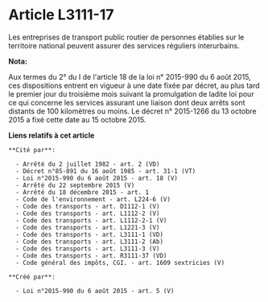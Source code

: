 # Article L3111-17

Les entreprises de transport public routier de personnes établies sur le territoire national peuvent assurer des services
réguliers interurbains.

**Nota:**

Aux termes du 2° du I de l'article 18 de la loi n° 2015-990 du 6 août 2015, ces dispositions entrent en vigueur à une date
fixée par décret, au plus tard le premier jour du troisième mois suivant la promulgation de ladite loi pour ce qui concerne
les services assurant une liaison dont deux arrêts sont distants de 100 kilomètres ou moins. Le décret n° 2015-1266 du 13
octobre 2015 a fixé cette date au 15 octobre 2015.

**Liens relatifs à cet article**

	**Cité par**:

	  - Arrêté du 2 juillet 1982 - art. 2 (VD)
	  - Décret n°85-891 du 16 août 1985 - art. 31-1 (VT)
	  - Loi n°2015-990 du 6 août 2015 - art. 18 (V)
	  - Arrêté du 22 septembre 2015 (V)
	  - Arrêté du 18 décembre 2015 - art. 1
	  - Code de l'environnement - art. L224-6 (V)
	  - Code des transports - art. D1112-1 (V)
	  - Code des transports - art. L1112-2 (V)
	  - Code des transports - art. L1112-2-1 (V)
	  - Code des transports - art. L1221-3 (V)
	  - Code des transports - art. L3111-1 (VD)
	  - Code des transports - art. L3111-2 (Ab)
	  - Code des transports - art. L3111-3 (V)
	  - Code des transports - art. R3111-37 (VD)
	  - Code général des impôts, CGI. - art. 1609 sextricies (V)

	**Créé par**:

	  - Loi n°2015-990 du 6 août 2015 - art. 5 (V)
